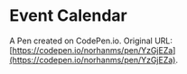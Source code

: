 # Event Calendar 

A Pen created on CodePen.io. Original URL: [https://codepen.io/norhanms/pen/YzGjEZa](https://codepen.io/norhanms/pen/YzGjEZa).


